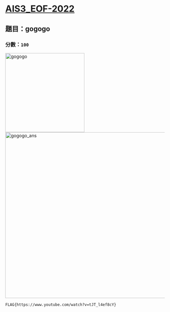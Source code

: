 # [AIS3_EOF-2022](https://eofqual.ais3.org/challenges)
## 題目：gogogo  
### 分數：`100`  
<img width="250" alt="gogogo" src="https://user-images.githubusercontent.com/90737813/149650883-82768ffb-f364-40e3-a135-4da7aed3c821.png">
<img width="524" alt="gogogo_ans" src="https://user-images.githubusercontent.com/90737813/149650917-745dbb4c-5810-42c1-bc5e-5af8b91fe526.png">

```
FLAG{https://www.youtube.com/watch?v=tJT_l4ef8cY}
```
